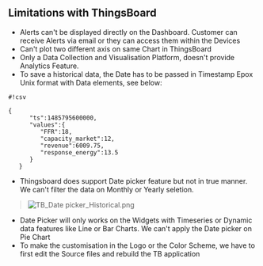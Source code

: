 ## Limitations with ThingsBoard ##

* Alerts can't be displayed directly on the Dashboard. Customer can receive Alerts via email or they can access them within the Devices 
* Can't plot two different axis on same Chart in ThingsBoard
* Only a Data Collection and Visualisation Platform, doesn't provide Analytics Feature.
* To save a historical data, the Date has to be passed in Timestamp Epox Unix format with Data elements, see below:
```
#!csv

{
      "ts":1485795600000,
      "values":{
         "FFR":18,
         "capacity_market":12,
         "revenue":6009.75,
         "response_energy":13.5
      }
   }
```
* Thingsboard does support Date picker feature but not in true manner. We can't filter the data on Monthly or Yearly seletion. 

> ![TB_Date picker_Historical.png](https://bitbucket.org/repo/yp7q55b/images/3937669849-TB_Date%20picker_Historical.png)

* Date Picker will only works on the Widgets with Timeseries or Dynamic data features like Line or Bar Charts. We can't apply the Date picker on Pie Chart
* To make the customisation in the Logo or the Color Scheme, we have to first edit the Source files and rebuild the TB application
